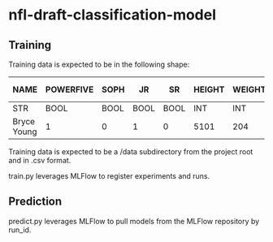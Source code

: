 # nfl-draft-classification-model

## Training

Training data is expected to be in the following shape: 

| NAME | POWERFIVE | SOPH | JR | SR | HEIGHT | WEIGHT | 40-YD | AGE | G | COMBINE | BRUGLER |
| ---- | --------- | ---- | -- | -- | ------ | ------ | ----- | --- | - | ------- | ------- |
| STR  | BOOL      | BOOL | BOOL | BOOL | INT | INT | FLOAT | FLOAT | INT | BOOL | BOOL |
| Bryce Young | 1 | 0 | 1 | 0 | 5101 | 204 | 4.52 | 21.76 | 34 | 1 | 1 | | 

Training data is expected to be a /data subdirectory from the project root and in .csv format.

train.py leverages MLFlow to register experiments and runs. 

## Prediction

predict.py leverages MLFlow to pull models from the MLFlow repository by run_id.

